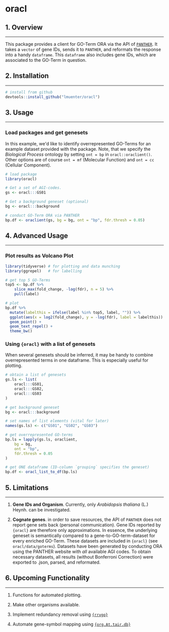 # oracl

## 1. Overview
---
This package provides a client for GO-Term ORA via the API of [`PANTHER`](http://pantherdb.org/). It takes a `vector` of gene IDs, sends it to `PANTHER`, and reformats the response into a handy `dataframe`. This `dataframe` also includes gene IDs, which are associated to the GO-Term in question.

## 2. Installation
---

``` R
# install from github
devtools::install_github("lmuenter/oracl")
```

## 3. Usage
---

### Load packages and get genesets
In this example, we'd like to identify overrepresented GO-Terms for an example dataset provided with the package. Note, that we specify the *Biological Process* ontology by setting `ont = bp` in `oracl::oraclient()`. Other options are of course `ont = mf` (Molecular Function) and `ont = cc` (Cellular Component).

``` R
# load package
library(oracl)

# Get a set of AGI-codes.
gs <- oracl:::GS01

# Get a background geneset (optional)
bg <- oracl:::background

# conduct GO-Term ORA via PANTHER
bp.df <- oraclient(gs, bg = bg, ont = "bp", fdr.thresh = 0.05)
```

## 4. Advanced Usage
---

### Plot results as Volcano Plot
``` R
library(tidyverse) # for plotting and data munching
library(ggrepel)   # for labelling

# get top 5 GO-Terms
top5 <- bp.df %>% 
    slice_max(fold_change, -log(fdr), n = 5) %>% 
    pull(label)

# plot
bp.df %>%
  mutate(labelthis = ifelse(label %in% top5, label, "")) %>%
  ggplot(aes(x = log2(fold_change), y = -log(fdr), label = labelthis)) +
  geom_point() +
  geom_text_repel() +
  theme_bw()
```

### Using `{oracl}` with a list of genesets
When several genesets should be inferred, it may be handy to combine overrepresented terms in one dataframe. This is especially useful for plotting.

``` R
# obtain a list of genesets
gs.ls <- list(
    oracl:::GS01,
    oracl:::GS02,
    oracl:::GS03
)

# get background geneset
bg <- oracl:::background

# set names of list elements (vital for later)
names(gs.ls) <- c("GS01", "GS02", "GS03")

# get overrepresented GO-terms
bp.ls = lapply(gs.ls, oraclient, 
    bg = bg,
    ont = "bp",
    fdr.thresh = 0.05
)

# get ONE dataframe (ID-column `grouping` specifies the geneset)
bp.df <- oracl_list_to_df(bp.ls)
``` 


## 5. Limitations
---
1. **Gene IDs and Organism**. Currently, only *Arabidopsis thaliana* (L.) Heynh. can be investigated.

2. **Cognate genes**. in order to save resources, the API of `PANTHER` does not report gene sets back (personal communication). Gene IDs reported by `{oracl}` are therefore only approximations. In essence, the underlying geneset is semantically compared to a gene-to-GO-term-dataset for every enriched GO-Term. These datasets are included in `{oracl}` (see `oracl/data/goterms`). Datasets have been generated by conducting ORA using the PANTHER website with *all* available AGI codes. To obtain necessary datasets, all results (without Bonferroni Correction) were exported to .json, parsed, and reformated.

## 6. Upcoming Functionality
---
1. Functions for automated plotting.

2. Make other organisms available.

3. Implement redundancy removal using [`{rrvgo}`](https://bioconductor.org/packages/release/bioc/html/rrvgo.html)

4. Automate gene-symbol mapping using [`{org.At.tair.db}`](https://bioconductor.org/packages/release/data/annotation/html/org.At.tair.db.html)